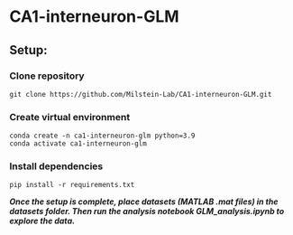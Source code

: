 # CA1-interneuron-GLM

## Setup:

### Clone repository
```
git clone https://github.com/Milstein-Lab/CA1-interneuron-GLM.git
```

### Create virtual environment
```
conda create -n ca1-interneuron-glm python=3.9
conda activate ca1-interneuron-glm
```

### Install dependencies
```
pip install -r requirements.txt
```

***Once the setup is complete, place datasets (MATLAB .mat files) in the *datasets* folder.
Then run the analysis notebook *GLM_analysis.ipynb* to explore the data.***